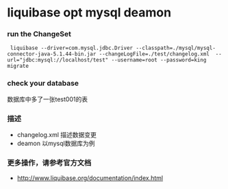 # liquibase opt mysql  deamon

### run the ChangeSet
```shell
 liquibase --driver=com.mysql.jdbc.Driver --classpath=./mysql/mysql-connector-java-5.1.44-bin.jar --changeLogFile=./test/changelog.xml  --url="jdbc:mysql://localhost/test" --username=root --password=king  migrate
```

### check your database
  数据库中多了一张test001的表
### 描述
 * changelog.xml 描述数据变更
 * deamon 以mysql数据库为例
 
### 更多操作，请参考官方文档
 - http://www.liquibase.org/documentation/index.html